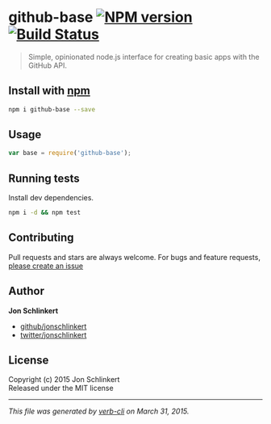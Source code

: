 # github-base [![NPM version](https://badge.fury.io/js/github-base.svg)](http://badge.fury.io/js/github-base)  [![Build Status](https://travis-ci.org/jonschlinkert/github-base.svg)](https://travis-ci.org/jonschlinkert/github-base) 

> Simple, opinionated node.js interface for creating basic apps with the GitHub API.

## Install with [npm](npmjs.org)

```bash
npm i github-base --save
```

## Usage

```js
var base = require('github-base');
```

## Running tests
Install dev dependencies.

```bash
npm i -d && npm test
```

## Contributing
Pull requests and stars are always welcome. For bugs and feature requests, [please create an issue](https://github.com/jonschlinkert/github-base/issues)

## Author

**Jon Schlinkert**
 
+ [github/jonschlinkert](https://github.com/jonschlinkert)
+ [twitter/jonschlinkert](http://twitter.com/jonschlinkert) 

## License
Copyright (c) 2015 Jon Schlinkert  
Released under the MIT license

***

_This file was generated by [verb-cli](https://github.com/assemble/verb-cli) on March 31, 2015._